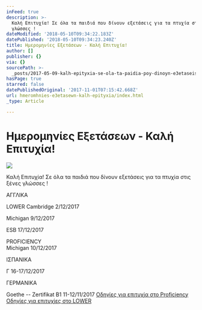 ```yaml
---
inFeed: true
description: >-
  Καλή Επιτυχία! Σε όλα τα παιδιά που δίνουν εξετάσεις για τα πτυχία στις ξένες
  γλώσσες !
dateModified: '2018-05-10T09:34:22.183Z'
datePublished: '2018-05-10T09:34:23.240Z'
title: Ημερομηνίες Εξετάσεων - Καλή Επιτυχία!
author: []
publisher: {}
via: {}
sourcePath: >-
  _posts/2017-05-09-kalh-epityxia-se-ola-ta-paidia-poy-dinoyn-e3etaseis-gia-ta.md
hasPage: true
starred: false
datePublishedOriginal: '2017-11-01T07:15:42.668Z'
url: hmeromhnies-e3etasewn-kalh-epityxia/index.html
_type: Article

---
```

# Ημερομηνίες Εξετάσεων - Καλή Επιτυχία!
![](https://the-grid-user-content.s3-us-west-2.amazonaws.com/49b0d28c-4043-4d67-9640-6757b5250f49.jpg)

Καλή Επιτυχία! Σε όλα τα παιδιά που δίνουν εξετάσεις για τα πτυχία στις ξένες γλώσσες !

ΑΓΓΛΙΚΑ 

LOWER               Cambridge           2/12/2017

Michigan              9/12/2017

ESB                      17/12/2017

PROFICIENCY      
Michigan             10/12/2017

ΙΣΠΑΝΙΚΑ 

Γ  16-17/12/2017

ΓΕΡΜΑΝΙΚΑ

Goethe -- Zertifikat B1                11-12/11/2017
[Οδηγί&epsi;ς για &epsi;πιτ&upsi;χία στο Proficiency ][0]
[Οδηγί&epsi;ς για &epsi;πιτ&upsi;χί&epsi;ς στο LOWER][1]

[0]: https://docs.google.com/document/d/1l23PNgII7klrhAI_5d-GdcUW4crPYw7bgLR3bQUbzMg/pub
[1]: https://docs.google.com/a/vaitsa.gr/presentation/d/12jzyL2L8B6opBx1_BMJME_BecUqUvfCv5l-0mX7rOD4/pub?start=false&loop=false&delayms=3000